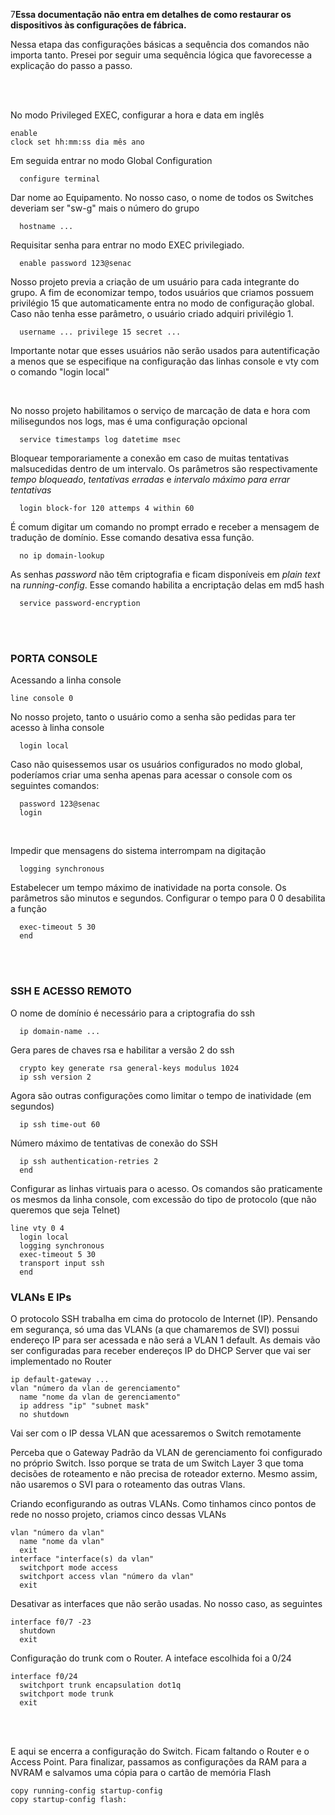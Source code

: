 7**Essa documentação não entra em detalhes de como restaurar os dispositivos às configurações de fábrica.**

Nessa etapa das configurações básicas a sequência dos comandos não importa tanto. Presei por seguir uma sequência lógica que favorecesse a explicação do passo a passo.

<br>
<br>

No modo Privileged EXEC, configurar a hora e data em inglês
~~~
enable
clock set hh:mm:ss dia mês ano
~~~
Em seguida entrar no modo Global Configuration
~~~
  configure terminal
~~~
Dar nome ao Equipamento. No nosso caso, o nome de todos os Switches deveriam ser "sw-g" mais o número do grupo
~~~
  hostname ...
~~~
Requisitar senha para entrar no modo EXEC privilegiado.
~~~
  enable password 123@senac
~~~
Nosso projeto previa a criação de um usuário para cada integrante do grupo. A fim de economizar tempo, todos usuários que criamos possuem privilégio 15 que automaticamente entra no modo de configuração global. Caso não tenha esse parâmetro, o usuário criado adquiri privilégio 1.
~~~
  username ... privilege 15 secret ...
~~~
Importante notar que esses usuários não serão usados para autentificação a menos que se especifique na configuração das linhas console e vty com o comando "login local"

<br>

No nosso projeto habilitamos o serviço de marcação de data e hora com milisegundos nos logs, mas é uma configuração opcional
~~~
  service timestamps log datetime msec
~~~
Bloquear temporariamente a conexão em caso de muitas tentativas malsucedidas dentro de um intervalo. Os parâmetros são respectivamente *tempo bloqueado*, *tentativas erradas* e *intervalo máximo para errar tentativas*
~~~
  login block-for 120 attemps 4 within 60
~~~
É comum digitar um comando no prompt errado e receber a mensagem de tradução de domínio. Esse comando desativa essa função.
~~~
  no ip domain-lookup
~~~
As senhas *password* não têm criptografia e ficam disponíveis em *plain text* na *running-config*. Esse comando habilita a encriptação delas em md5 hash
~~~
  service password-encryption
~~~
<br>
<br>

### PORTA CONSOLE

Acessando a linha console
~~~
line console 0
~~~
No nosso projeto, tanto o usuário como a senha são pedidas para ter acesso à linha console
~~~
  login local
~~~
Caso não quisessemos usar os usuários configurados no modo global, poderíamos criar uma senha apenas para acessar o console com os seguintes comandos:
~~~
  password 123@senac
  login
~~~
<br>

Impedir que mensagens do sistema interrompam na digitação
~~~
  logging synchronous
~~~
Estabelecer um tempo máximo de inatividade na porta console. Os parâmetros são minutos e segundos. Configurar o tempo para 0 0 desabilita a função
~~~
  exec-timeout 5 30
  end
~~~

<br>
<br>

### SSH E ACESSO REMOTO

O nome de domínio é necessário para a criptografia do ssh
~~~
  ip domain-name ...
~~~
Gera pares de chaves rsa e habilitar a versão 2 do ssh
~~~
  crypto key generate rsa general-keys modulus 1024
  ip ssh version 2
~~~
Agora são outras configurações como limitar o tempo de inatividade (em segundos)
~~~
  ip ssh time-out 60
~~~
Número máximo de tentativas de conexão do SSH
~~~
  ip ssh authentication-retries 2
  end
~~~

Configurar as linhas virtuais para o acesso. Os comandos são praticamente os mesmos da linha console, com excessão do tipo de protocolo (que não queremos que seja Telnet)
~~~
line vty 0 4
  login local
  logging synchronous
  exec-timeout 5 30
  transport input ssh
  end
~~~

### VLANs E IPs

O protocolo SSH trabalha em cima do protocolo de Internet (IP). Pensando em segurança, só uma das VLANs (a que chamaremos de SVI) possui endereço IP para ser acessada e não será a VLAN 1 default. As demais vão ser configuradas para receber endereços IP do DHCP Server que vai ser implementado no Router

~~~
ip default-gateway ...
vlan "número da vlan de gerenciamento"
  name "nome da vlan de gerenciamento"
  ip address "ip" "subnet mask"
  no shutdown
~~~
Vai ser com o IP dessa VLAN que acessaremos o Switch remotamente

Perceba que o Gateway Padrão da VLAN de gerenciamento foi configurado no próprio Switch. Isso porque se trata de um Switch Layer 3 que toma decisões de roteamento e não precisa de roteador externo. Mesmo assim, não usaremos o SVI para o roteamento das outras Vlans.
<br>

Criando econfigurando as outras VLANs. Como tinhamos cinco pontos de rede no nosso projeto, criamos cinco dessas VLANs
~~~
vlan "número da vlan"
  name "nome da vlan"
  exit
interface "interface(s) da vlan"
  switchport mode access
  switchport access vlan "número da vlan"
  exit
~~~
Desativar as interfaces que não serão usadas. No nosso caso, as seguintes
~~~
interface f0/7 -23
  shutdown
  exit
~~~
Configuração do trunk com o Router. A inteface escolhida foi a 0/24
~~~
interface f0/24
  switchport trunk encapsulation dot1q
  switchport mode trunk
  exit
~~~
<br>
<br>

E aqui se encerra a configuração do Switch. Ficam faltando o Router e o Access Point. Para finalizar, passamos as configurações da RAM para a NVRAM e salvamos uma cópia para o cartão de memória Flash
~~~
copy running-config startup-config
copy startup-config flash:
~~~
